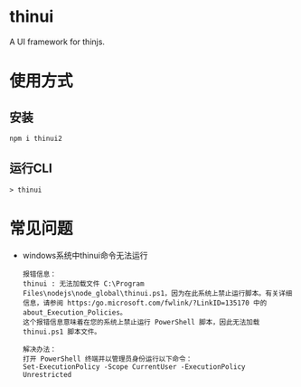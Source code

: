 # thinui

A UI framework for thinjs.



# 使用方式

## 安装

```console
npm i thinui2
```

## 运行CLI

```console
> thinui
```



# 常见问题

- windows系统中thinui命令无法运行

  ```
  报错信息：
  thinui : 无法加载文件 C:\Program Files\nodejs\node_global\thinui.ps1，因为在此系统上禁止运行脚本。有关详细信息，请参阅 https:/go.microsoft.com/fwlink/?LinkID=135170 中的 about_Execution_Policies。
  这个报错信息意味着在您的系统上禁止运行 PowerShell 脚本，因此无法加载 thinui.ps1 脚本文件。
  
  解决办法：
  打开 PowerShell 终端并以管理员身份运行以下命令：
  Set-ExecutionPolicy -Scope CurrentUser -ExecutionPolicy Unrestricted
  
  
  ```

  

  
